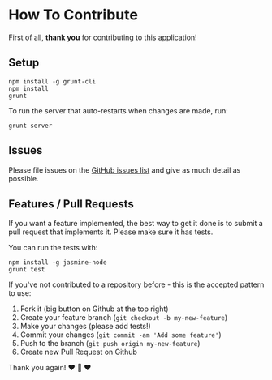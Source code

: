# How To Contribute

First of all, **thank you** for contributing to this application!

## Setup

    npm install -g grunt-cli
    npm install
    grunt

To run the server that auto-restarts when changes are made, run:

    grunt server

## Issues
Please file issues on the [GitHub issues list](https://github.com/meducation/flumen/issues) and give as much detail as possible.

## Features / Pull Requests

If you want a feature implemented, the best way to get it done is to submit a pull request that implements it. Please make sure it has tests.

You can run the tests with:

```
npm install -g jasmine-node
grunt test
```

If you've not contributed to a repository before - this is the accepted pattern to use:

1. Fork it (big button on Github at the top right)
2. Create your feature branch (`git checkout -b my-new-feature`)
3. Make your changes (please add tests!)
4. Commit your changes (`git commit -am 'Add some feature'`)
5. Push to the branch (`git push origin my-new-feature`)
6. Create new Pull Request on Github

Thank you again!
:heart: :sparkling_heart: :heart:
